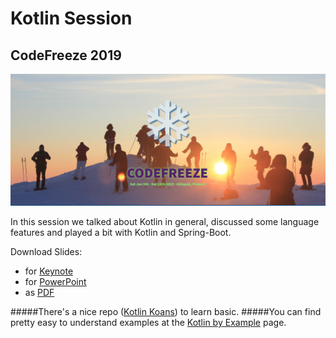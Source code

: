 Kotlin Session
==============
CodeFreeze 2019
---------------

![codefreeze](codefreeze.png)

In this session we talked about Kotlin in general, 
discussed some language features
and played a bit with Kotlin and Spring-Boot. 

Download Slides:

* for [Keynote](https://github.com/christian-draeger/codefreeze-kotlin-session/blob/master/kotlin_rocks.key?raw=true)
* for [PowerPoint](https://github.com/christian-draeger/codefreeze-kotlin-session/blob/master/kotlin_rocks.pptx?raw=true)
* as [PDF](https://github.com/christian-draeger/codefreeze-kotlin-session/blob/master/kotlin_rocks.pdf?raw=true)

#####There's a nice repo ([Kotlin Koans](https://play.kotlinlang.org/koans/overview)) to learn basic.
#####You can find pretty easy to understand examples at the [Kotlin by Example](https://play.kotlinlang.org/byExample/overview) page.
